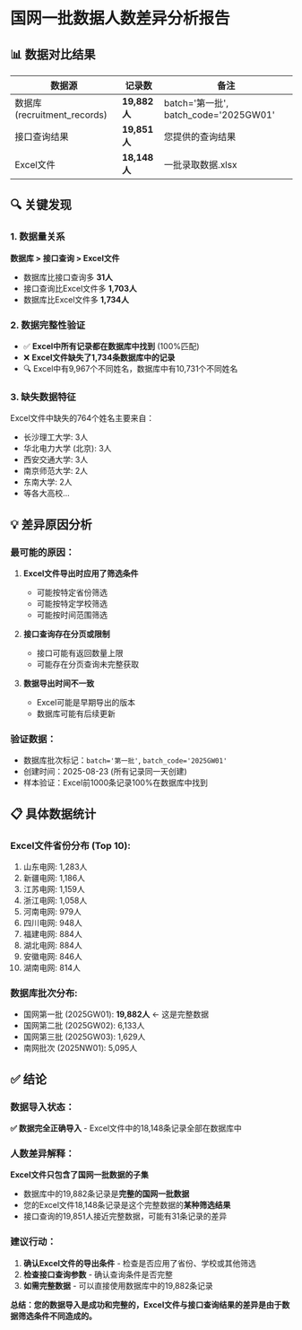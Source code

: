 # 国网一批数据人数差异分析报告

## 📊 数据对比结果

| 数据源 | 记录数 | 备注 |
|--------|--------|------|
| 数据库 (recruitment_records) | **19,882人** | batch='第一批', batch_code='2025GW01' |
| 接口查询结果 | **19,851人** | 您提供的查询结果 |
| Excel文件 | **18,148人** | 一批录取数据.xlsx |

## 🔍 关键发现

### 1. 数据量关系
**数据库 > 接口查询 > Excel文件**

- 数据库比接口查询多 **31人**
- 接口查询比Excel文件多 **1,703人**  
- 数据库比Excel文件多 **1,734人**

### 2. 数据完整性验证
- ✅ **Excel中所有记录都在数据库中找到** (100%匹配)
- ❌ **Excel文件缺失了1,734条数据库中的记录**
- 🔍 Excel中有9,967个不同姓名，数据库中有10,731个不同姓名

### 3. 缺失数据特征
Excel文件中缺失的764个姓名主要来自：
- 长沙理工大学: 3人
- 华北电力大学 (北京): 3人  
- 西安交通大学: 3人
- 南京师范大学: 2人
- 东南大学: 2人
- 等各大高校...

## 💡 差异原因分析

### 最可能的原因：
1. **Excel文件导出时应用了筛选条件**
   - 可能按特定省份筛选
   - 可能按特定学校筛选
   - 可能按时间范围筛选

2. **接口查询存在分页或限制**
   - 接口可能有返回数量上限
   - 可能存在分页查询未完整获取

3. **数据导出时间不一致**
   - Excel可能是早期导出的版本
   - 数据库可能有后续更新

### 验证数据：
- 数据库批次标记：`batch='第一批'`, `batch_code='2025GW01'`
- 创建时间：2025-08-23 (所有记录同一天创建)
- 样本验证：Excel前1000条记录100%在数据库中找到

## 📋 具体数据统计

### Excel文件省份分布 (Top 10):
1. 山东电网: 1,283人
2. 新疆电网: 1,186人  
3. 江苏电网: 1,159人
4. 浙江电网: 1,058人
5. 河南电网: 979人
6. 四川电网: 948人
7. 福建电网: 884人
8. 湖北电网: 884人
9. 安徽电网: 846人
10. 湖南电网: 814人

### 数据库批次分布:
- 国网第一批 (2025GW01): **19,882人** ← 这是完整数据
- 国网第二批 (2025GW02): 6,133人
- 国网第三批 (2025GW03): 1,629人
- 南网批次 (2025NW01): 5,095人

## ✅ 结论

### 数据导入状态：
**✅ 数据完全正确导入** - Excel文件中的18,148条记录全部在数据库中

### 人数差异解释：
**Excel文件只包含了国网一批数据的子集**

- 数据库中的19,882条记录是**完整的国网一批数据**
- 您的Excel文件18,148条记录是这个完整数据的**某种筛选结果**
- 接口查询的19,851人接近完整数据，可能有31条记录的差异

### 建议行动：
1. **确认Excel文件的导出条件** - 检查是否应用了省份、学校或其他筛选
2. **检查接口查询参数** - 确认查询条件是否完整
3. **如需完整数据** - 可以直接使用数据库中的19,882条记录

**总结：您的数据导入是成功和完整的，Excel文件与接口查询结果的差异是由于数据筛选条件不同造成的。**